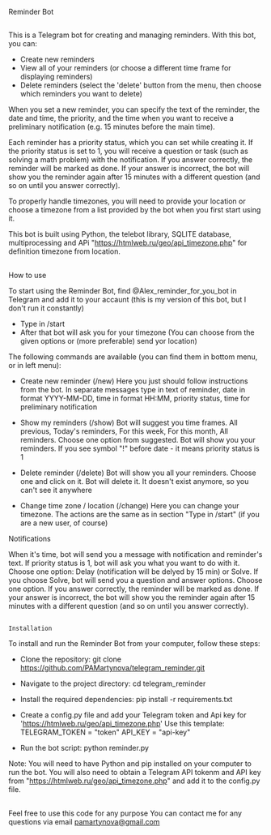 Reminder Bot
##
This is a Telegram bot for creating and managing reminders. With this bot, you can:

- Create new reminders
- View all of your reminders (or choose a different time frame for displaying reminders)
- Delete reminders (select the 'delete' button from the menu, then choose which reminders you want to delete)

When you set a new reminder, you can specify the text of the reminder, the date and time, the priority, and the time when you want to receive a preliminary notification (e.g. 15 minutes before the main time).

Each reminder has a priority status, which you can set while creating it. If the priority status is set to 1, you will receive a question or task (such as solving a math problem) with the notification. If you answer correctly, the reminder will be marked as done. If your answer is incorrect, the bot will show you the reminder again after 15 minutes with a different question (and so on until you answer correctly).

To properly handle timezones, you will need to provide your location or choose a timezone from a list provided by the bot when you first start using it.

This bot is built using Python, the telebot library, SQLITE database, multiprocessing and APi "https://htmlweb.ru/geo/api_timezone.php" for definition timezone from location.

##
   How to use

To start using the Reminder Bot, find @Alex_reminder_for_you_bot in Telegram and add it to your accaunt (this is my version of this bot, but I don't run it constantly)

- Type in /start
- After that bot will ask you for your timezone (You can choose from the given options or (more preferable) send yor location)

The following commands are available (you can find them in bottom menu, or in left menu):
- Create new reminder (/new)
Here you just should follow instructions from the bot. In separate messages type in text of reminder, date in format YYYY-MM-DD, time in format HH:MM, priority status, time for preliminary notification
 
 - Show my reminders (/show)
 Bot will suggest you time frames. All previous, Today's reminders, For this week, For this month, All reminders. Choose one option from suggested.
 Bot will show you your reminders. If you see symbol "!" before date - it means priority status is 1
 
 - Delete reminder (/delete)
 Bot will show you all your reminders. Choose one and click on it. Bot will delete it. It doesn't exist anymore, so you can't see it anywhere
 
 - Change time zone / location (/change)
 Here you can change your timezone. The actions are the same as in section "Type in /start" (if you are a new user, of course)
 
 Notifications
 
 When it's time, bot will send you a message with notification and reminder's text.
 If priority status is 1, bot will ask you what you want to do with it. Choose one option: Delay (notification will be delyed by 15 min) or Solve.
 If you choose Solve, bot will send you a question and answer options. Choose one option. If you answer correctly, the reminder will be marked as done. If your answer is incorrect, the bot will show you the reminder again after 15 minutes with a different question (and so on until you answer correctly).
 
 ##
 
    Installation
To install and run the Reminder Bot from your computer, follow these steps:

- Clone the repository: git clone https://github.com/PAMartynova/telegram_reminder.git

- Navigate to the project directory: cd telegram_reminder

- Install the required dependencies: pip install -r requirements.txt

- Create a config.py file and add your Telegram token and Api key for 'https://htmlweb.ru/geo/api_timezone.php'
Use this template:
   TELEGRAM_TOKEN = "token"
   API_KEY = "api-key"
   
- Run the bot script: python reminder.py

Note: You will need to have Python and pip installed on your computer to run the bot. You will also need to obtain a Telegram API tokenm and API key from "https://htmlweb.ru/geo/api_timezone.php" and add it to the config.py file.
##

Feel free to use this code for any purpose
You can contact me for any questions via email pamartynova@gmail.com




